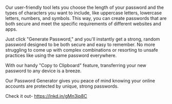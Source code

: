 Our user-friendly tool lets you choose the length of your password and the types of characters you want to include, like uppercase letters, lowercase letters, numbers, and symbols. This way, you can create passwords that are both secure and meet the specific requirements of different websites and apps.

Just click "Generate Password," and you'll instantly get a strong, random password designed to be both secure and easy to remember. No more struggling to come up with complex combinations or resorting to unsafe practices like using the same password everywhere.

With our handy "Copy to Clipboard" feature, transferring your new password to any device is a breeze.

Our Password Generator gives you peace of mind knowing your online accounts are protected by unique, strong passwords.

Check it out- https://lnkd.in/gMn3ip8C
